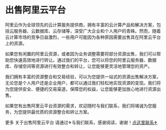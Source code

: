 # 出售阿里云平台

阿里云作为全球领先的云计算服务提供商，拥有丰富的云计算产品和解决方案，包括云服务器、云数据库、云存储等，深受广大企业和个人用户的青睐。然而，随着云计算市场的竞争日益激烈，一些用户可能因为各种原因需要出售其在阿里云平台上的资源。

如果您有闲置的阿里云资源，或者因为业务调整需要将部分资源出售，我们可以帮助您快速高效地进行转让。通过我们的平台，您可以将您的阿里云服务器、数据库、存储空间等资源进行有效整合和转让，让您能够更灵活地管理您的资产。

我们拥有丰富的资源整合和交易经验，可以为您提供一站式的资源出售解决方案，无论您是个人用户还是企业用户，都可以通过我们轻松地实现资源的变现。我们将为您提供安全、便捷的交易渠道，保障您的权益，让您能够更加放心地进行资源出售。

如果您有出售阿里云平台资源的需求，欢迎随时与我们联系，我们将竭诚为您服务，为您提供最优质的资源整合和转让方案。

更多 关于出售阿里云平台 请通过✈与我们联系，感谢阅读，谢谢！[点这里联系✈](https://sms.k02.cc)